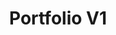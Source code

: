 ---
title: "Portfolio V1"
title_fr: "Portfolio V1"
order: 2
description: "A portfolio to showcase a selection of projects and to cloture one year of web programming learning. Made with React, GatsbyJS and Tailwind CSS."
description_fr: "Un portfolio pour présenter une sélection de projets et clôturer un an d’apprentissage en programmation Web. Conçu avec React, GatsbyJS et Tailwind CSS."
featuredImage: ../../images/development/anhek-portfolio.png
url: "#work"
source_url: "https://github.com/anhek/anhek-portfolio"
tags: ["Visual Identity", "Web Design", "React", "Gatsby", "GraphQL", "Tailwind CSS", "Git"]
tags_fr: ["Identité Visuelle", "Web Design", "React", "Gatsby", "GraphQL", "Tailwind CSS"]
---